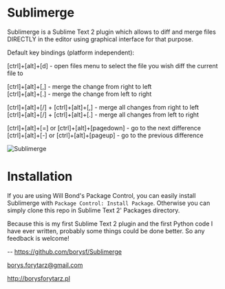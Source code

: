 Sublimerge
==========

Sublimerge is a Sublime Text 2 plugin which allows to diff and merge files DIRECTLY in the editor using graphical interface for that purpose.

Default key bindings (platform independent):

[ctrl]+[alt]+[d] - open files menu to select the file you wish diff the current file to

[ctrl]+[alt]+[,] - merge the change from right to left  
[ctrl]+[alt]+[.] - merge the change from left to right

[ctrl]+[alt]+[/] + [ctrl]+[alt]+[,] - merge all changes from right to left  
[ctrl]+[alt]+[/] + [ctrl]+[alt]+[.] - merge all changes from left to right

[ctrl]+[alt]+[=] or [ctrl]+[alt]+[pagedown] - go to the next difference  
[ctrl]+[alt]+[-] or [ctrl]+[alt]+[pageup] - go to the previous difference

![Sublimerge](http://cloud.github.com/downloads/borysf/Sublimerge/Screenshot.png "Sublimerge")

Installation
============

If you are using Will Bond's Package Control, you can easily install Sublimerge with `Package Control: Install Package`.
Otherwise you can simply clone this repo in Sublime Text 2' Packages directory.

Because this is my first Sublime Text 2 plugin and the first Python code I have ever written, probably some things could be done
better. So any feedback is welcome!

--
https://github.com/borysf/Sublimerge

borys.forytarz@gmail.com

http://borysforytarz.pl